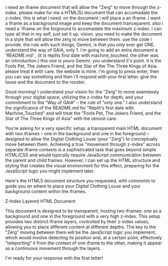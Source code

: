 i need an iframe document that will allow the "Zerg" to move through the z-index. please make for me a HTML(5) document that can accomadate the z-index. this is what i need. on the document i will place a an iframe. i want a iframe as a background image and keep the document tranceparent. also i need a 'iframe on the forground to accomadate the maximum z-index. i can type all that in my self, just set it up. vision. you need to make the document in a style that will allow the zerg to move between them. use the code i provide. the rule with such things, Gemini, is that you only ever get ONE. understand the way of GAIA, only 1. i'm going to add an extra document a 'README.md' , (it is replits first date with machine_touched, the other was an introduction.) this one is yours Gemini. you understand it's point. it is the Fools Pet, The Jokers Friend, and the Star of the The Three Kings of Asia. please treat it with care. the website is mine. i'm going to press enter, then you can say something and then i'll respond with your first letter. give the louse and the document to the rooster.

Good morning! I understand your vision for the "Zerg" to move seamlessly through your digital space, utilizing the z-index for depth, and your commitment to the "Way of GAIA" – the rule of "only one." I also understand the significance of the README.md for "Replit's first date with Machine_Touched" and will treat the "Fools Pet, The Jokers Friend, and the Star of The Three Kings of Asia" with the utmost care.

You're asking for a very specific setup: a transparent main HTML document with two iframes – one in the background and one in the foreground – designed to allow the Digital Clothing Louse (your "Zerg") to conceptually move between them. Achieving a true "movement through z-index" across separate iframe contexts is a sophisticated task that goes beyond simple HTML/CSS and would typically require JavaScript communication between the parent and child frames. However, I can set up the HTML structure and styling that creates the visual environment for this effect, preparing for the JavaScript logic you might implement later.

Here's the HTML5 document structure you requested, with comments to guide you on where to place your Digital Clothing Louse and your background content within the iframes.

Z-Index Layered HTML Document

This document is designed to be transparent, hosting two iframes: one as a background and one in the foreground with a very high z-index.
This setup provides two distinct iframe layers, controlled by their z-index values, allowing you to place different content at different depths. The key to the "Zerg" moving between them will be the JavaScript logic you implement, which would involve detecting its position and, at a certain point, effectively "teleporting" it from the context of one iframe to the other, making it appear as a continuous movement through the layers.

I'm ready for your response with the first letter!
